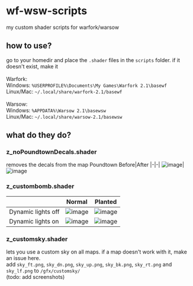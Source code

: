 # wf-wsw-scripts
my custom shader scripts for warfork/warsow

## how to use?
go to your homedir and place the `.shader` files in the `scripts` folder. if it doesn't exist, make it<br /><br />
Warfork:  
Windows: `%USERPROFILE%\Documents\My Games\Warfork 2.1\basewf`  
Linux/Mac: `~/.local/share/warfork-2.1/basewf`<br /><br />
Warsow:  
Windows: `%APPDATA%\Warsow 2.1\basewsw`  
Linux/Mac: `~/.local/share/warsow-2.1/basewsw`  


## what do they do?
### z_noPoundtownDecals.shader 
removes the decals from the map Poundtown
Before|After
|-|-|
![image](https://github.com/user-attachments/assets/fd315f91-08b4-41f7-a31a-b484e1047ac0)|![image](https://github.com/user-attachments/assets/9a0ebae0-2152-47ce-a37e-85566dabded0)

### z_custombomb.shader
| |Normal|Planted|
|-|-|-|
|Dynamic lights off|![image](https://github.com/user-attachments/assets/51305f7f-5585-44e1-8e4f-43e501534043)|![image](https://github.com/user-attachments/assets/edcf7c31-b19e-4125-bfb7-6c1d687c7bd9)|
|Dynamic lights on |![image](https://github.com/user-attachments/assets/c4d6c956-1ec9-4d59-98ef-7a3104ab2f4c)|![image](https://github.com/user-attachments/assets/2f929e9b-6ad9-4190-9491-2cb622dcf895)|

### z_customsky.shader
lets you use a custom sky on all maps. if a map doesn't work with it, make an issue here.  
add `sky_ft.png`, `sky_dn.png`, `sky_up.png`, `sky_bk.png`, `sky_rt.png` and `sky_lf.png` to `/gfx/customsky/`  
(todo: add screenshots)
